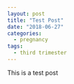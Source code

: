```yaml
---
layout: post
title: "Test Post"
date: "2018-06-27"
categories:
  - pregnancy
tags:
  - third trimester
---
```


This is a test post
